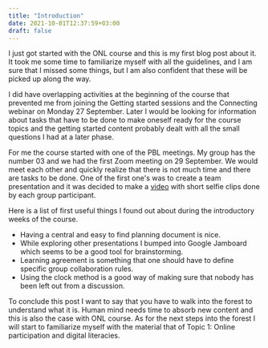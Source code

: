 ```yaml
---
title: "Introduction"
date: 2021-10-01T12:37:59+03:00
draft: false
---
```


I just got started with the ONL course and this is my first blog post about it. It took me some time to familiarize myself with all the guidelines, and I am sure that I missed some things, but I am also confident that these will be picked up along the way.

I did have overlapping activities at the beginning of the course that prevented me from joining the Getting started sessions and the Connecting webinar on Monday 27 September. Later I would be looking for information about tasks that have to be done to make oneself ready for the course topics and the getting started content probably dealt with all the small questions I had at a later phase.

For me the course started with one of the PBL meetings. My group has the number 03 and we had the first Zoom meeting on 29 September. We would meet each other and quickly realize that there is not much time and there are tasks to be done. One of the first one's was to create a team presentation and it was decided to make a [video](https://youtu.be/AWIrruulUP0) with short selfie clips done by each group participant.

Here is a list of first useful things I found out about during the introductory weeks of the course.

- Having a central and easy to find planning document is nice.
- While exploring other presentations I bumped into Google Jamboard which seems to be a good tool for brainstorming.
- Learning agreement is something that one should have to define specific group collaboration rules.
- Using the clock method is a good way of making sure that nobody has been left out from a discussion.

To conclude this post I want to say that you have to walk into the forest to understand what it is. Human mind needs time to absorb new content and this is also the case with ONL course. As for the next steps into the forest I will start to familiarize myself with the material that of Topic 1: Online participation and digital literacies.

